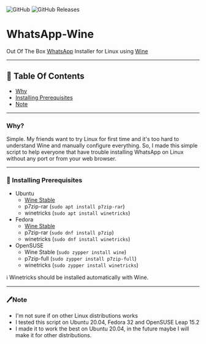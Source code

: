 ![GitHub](https://img.shields.io/github/license/EnderIce2/WhatsApp-Wine?style=for-the-badge)
![GitHub Releases](https://img.shields.io/github/downloads/EnderIce2/WhatsApp-Wine/latest/total?style=for-the-badge)

# WhatsApp-Wine

Out Of The Box [WhatsApp](https://www.whatsapp.com/) Installer for Linux using [Wine](https://winehq.org/)

---

## 📔 Table Of Contents

- [Why](#Why)
- [Installing Prerequisites](#Installing-Prerequisites)
- [Note](#Note)

---

### Why?
Simple. My friends want to try Linux for first time and it's too hard to understand Wine and manually configure everything. So, I made this simple script to help everyone that have trouble installing WhatsApp on Linux without any port or from your web browser. 

---

### 📖 Installing Prerequisites
- Ubuntu
  - [Wine Stable](https://wiki.winehq.org/Ubuntu)
  - p7zip-rar (`sudo apt install p7zip-rar`)
  - winetricks (`sudo apt install winetricks`)
- Fedora
  - [Wine Stable](https://wiki.winehq.org/Fedora)
  - p7zip-rar (`sudo dnf install p7zip`)
  - winetricks (`sudo dnf install winetricks`)
- OpenSUSE
  - Wine Stable (`sudo zypper install wine`)
  - p7zip-full (`sudo zypper install p7zip-full`)
  - winetricks (`sudo zypper install winetricks`)

ℹ️ Winetricks should be installed automatically with Wine.

---

### 🖊️Note

- I'm not sure if on other Linux distributions works
- I tested this script on Ubuntu 20.04, Fedora 32 and OpenSUSE Leap 15.2
- I made it to work the best on Ubuntu 20.04, in the future maybe I will make it for other distributions.
